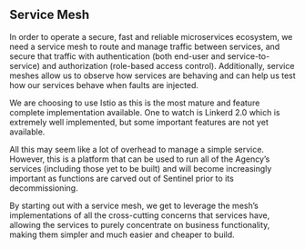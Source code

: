 ## Service Mesh

In order to operate a secure, fast and reliable microservices ecosystem, we need a service mesh to route and manage traffic between services, and secure that traffic with authentication (both end-user and service-to-service) and authorization (role-based access control). Additionally, service meshes allow us to observe how services are behaving and can help us test how our services behave when faults are injected.

We are choosing to use Istio as this is the most mature and feature complete implementation available. One to watch is Linkerd 2.0 which is extremely well implemented, but some important features are not yet available.

All this may seem like a lot of overhead to manage a simple service. However, this is a platform that can be used to run all of the Agency’s services (including those yet to be built) and will become increasingly important as functions are carved out of Sentinel prior to its decommissioning.

By starting out with a service mesh, we get to leverage the mesh’s implementations of all the cross-cutting concerns that services have, allowing the services to purely concentrate on business functionality, making them simpler and much easier and cheaper to build.
